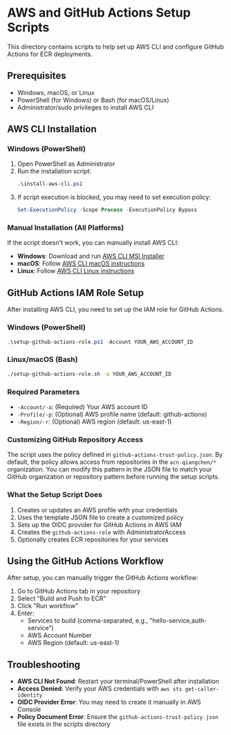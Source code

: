 # AWS and GitHub Actions Setup Scripts

This directory contains scripts to help set up AWS CLI and configure GitHub Actions for ECR deployments.

## Prerequisites

- Windows, macOS, or Linux
- PowerShell (for Windows) or Bash (for macOS/Linux)
- Administrator/sudo privileges to install AWS CLI

## AWS CLI Installation

### Windows (PowerShell)

1. Open PowerShell as Administrator
2. Run the installation script:
   ```powershell
   .\install-aws-cli.ps1
   ```
3. If script execution is blocked, you may need to set execution policy:
   ```powershell
   Set-ExecutionPolicy -Scope Process -ExecutionPolicy Bypass
   ```

### Manual Installation (All Platforms)

If the script doesn't work, you can manually install AWS CLI:

- **Windows**: Download and run [AWS CLI MSI Installer](https://awscli.amazonaws.com/AWSCLIV2.msi)
- **macOS**: Follow [AWS CLI macOS instructions](https://docs.aws.amazon.com/cli/latest/userguide/install-cliv2-mac.html)
- **Linux**: Follow [AWS CLI Linux instructions](https://docs.aws.amazon.com/cli/latest/userguide/install-cliv2-linux.html)

## GitHub Actions IAM Role Setup

After installing AWS CLI, you need to set up the IAM role for GitHub Actions.

### Windows (PowerShell)

```powershell
.\setup-github-actions-role.ps1 -Account YOUR_AWS_ACCOUNT_ID
```

### Linux/macOS (Bash)

```bash
./setup-github-actions-role.sh -a YOUR_AWS_ACCOUNT_ID
```

### Required Parameters

- `-Account/-a`: (Required) Your AWS account ID
- `-Profile/-p`: (Optional) AWS profile name (default: github-actions)
- `-Region/-r`: (Optional) AWS region (default: us-east-1)

### Customizing GitHub Repository Access

The script uses the policy defined in `github-actions-trust-policy.json`. By default, the policy allows access from repositories in the `acn-qiangchen/*` organization. You can modify this pattern in the JSON file to match your GitHub organization or repository pattern before running the setup scripts.

### What the Setup Script Does

1. Creates or updates an AWS profile with your credentials
2. Uses the template JSON file to create a customized policy
2. Sets up the OIDC provider for GitHub Actions in AWS IAM
3. Creates the `github-actions-role` with AdministratorAccess
4. Optionally creates ECR repositories for your services

## Using the GitHub Actions Workflow

After setup, you can manually trigger the GitHub Actions workflow:

1. Go to GitHub Actions tab in your repository
2. Select "Build and Push to ECR"
3. Click "Run workflow"
4. Enter:
   - Services to build (comma-separated, e.g., "hello-service,auth-service")
   - AWS Account Number
   - AWS Region (default: us-east-1)

## Troubleshooting

- **AWS CLI Not Found**: Restart your terminal/PowerShell after installation
- **Access Denied**: Verify your AWS credentials with `aws sts get-caller-identity`
- **OIDC Provider Error**: You may need to create it manually in AWS Console
- **Policy Document Error**: Ensure the `github-actions-trust-policy.json` file exists in the scripts directory 